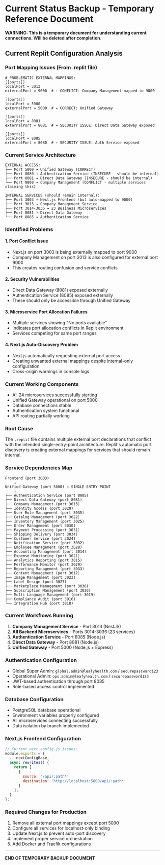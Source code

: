 # Current Status Backup - Temporary Reference Document

**WARNING: This is a temporary document for understanding current connections. Will be deleted after completion.**

## Current Replit Configuration Analysis

### Port Mapping Issues (From .replit file)
```
# PROBLEMATIC EXTERNAL MAPPINGS:
[[ports]]
localPort = 3013
externalPort = 9000  # ← CONFLICT: Company Management mapped to 9000

[[ports]]
localPort = 5000
externalPort = 5000  # ← CORRECT: Unified Gateway

[[ports]]
localPort = 8081
externalPort = 8081  # ← SECURITY ISSUE: Direct Data Gateway exposed

[[ports]]
localPort = 8085
externalPort = 8080  # ← SECURITY ISSUE: Auth Service exposed
```

### Current Service Architecture
```
EXTERNAL ACCESS:
├── Port 5000 → Unified Gateway (CORRECT)
├── Port 8080 → Authentication Service (INSECURE - should be internal)
├── Port 8081 → Direct Data Gateway (INSECURE - should be internal)
└── Port 9000 → Company Management (CONFLICT - multiple services claiming this)

INTERNAL SERVICES (should remain internal):
├── Port 3003 → Next.js Frontend (but auto-mapped to 9000)
├── Port 3013 → Company Management Service
├── Port 3014-3036 → 23 Business Microservices
├── Port 8081 → Direct Data Gateway
└── Port 8085 → Authentication Service
```

### Identified Problems

#### 1. Port Conflict Issue
- Next.js on port 3003 is being externally mapped to port 9000
- Company Management on port 3013 is also configured for external port 9000
- This creates routing confusion and service conflicts

#### 2. Security Vulnerabilities
- Direct Data Gateway (8081) exposed externally
- Authentication Service (8085) exposed externally  
- These should only be accessible through Unified Gateway

#### 3. Microservice Port Allocation Failures
- Multiple services showing "No ports available"
- Indicates port allocation conflicts in Replit environment
- Services competing for same port ranges

#### 4. Next.js Auto-Discovery Problem
- Next.js automatically requesting external port access
- Creating unwanted external mappings despite internal-only configuration
- Cross-origin warnings in console logs

### Current Working Components
- All 24 microservices successfully starting
- Unified Gateway operational on port 5000
- Database connections stable
- Authentication system functional
- API routing partially working

### Root Cause
The `.replit` file contains multiple external port declarations that conflict with the intended single-entry-point architecture. Replit's automatic port discovery is creating external mappings for services that should remain internal.

### Service Dependencies Map
```
Frontend (port 3003)
    ↓
Unified Gateway (port 5000) ← SINGLE ENTRY POINT
    ↓
├── Authentication Service (port 8085)
├── Direct Data Gateway (port 8081)  
├── Company Management (port 3013)
├── Identity Access (port 3020)
├── User Role Management (port 3035)
├── Catalog Management (port 3022)
├── Inventory Management (port 3025)
├── Order Management (port 3030)
├── Payment Processing (port 3031)
├── Shipping Delivery (port 3034)
├── Customer Service (port 3024)
├── Notification Service (port 3032)
├── Employee Management (port 3028)
├── Accounting Management (port 3014)
├── Expense Monitoring (port 3021)
├── Analytics Reporting (port 3015)
├── Performance Monitor (port 3029)
├── Reporting Management (port 3033)
├── Content Management (port 3017)
├── Image Management (port 3023)
├── Label Design (port 3027)
├── Marketplace Management (port 3036)
├── Subscription Management (port 3036)
├── Multi Language Management (port 3019)
├── Compliance Audit (port 3016)
└── Integration Hub (port 3018)
```

### Current Workflows Running
1. **Company Management Service** - Port 3013 (NestJS)
2. **All Backend Microservices** - Ports 3014-3036 (23 services)
3. **Authentication Service** - Port 8085 (Node.js)
4. **Direct Data Gateway** - Port 8081 (Node.js)
5. **Unified Gateway** - Port 5000 (Node.js + Express)

### Authentication Configuration
- Global Super Admin: `global.admin@leafyhealth.com` / `securepassword123`
- Operational Admin: `ops.admin@leafyhealth.com` / `securepassword123`
- JWT-based authentication through port 8085
- Role-based access control implemented

### Database Configuration
- PostgreSQL database operational
- Environment variables properly configured
- All microservices connecting successfully
- Data isolation by branch implemented

### Next.js Frontend Configuration
```javascript
// Current next.config.js issues:
module.exports = {
  ...nextConfigBase,
  async rewrites() {
    return [
      {
        source: '/api/:path*',
        destination: 'http://localhost:5000/api/:path*'
      }
    ];
  }
};
```

### Required Changes for Production
1. Remove all external port mappings except port 5000
2. Configure all services for localhost-only binding
3. Update Next.js to prevent auto-port discovery
4. Implement proper service orchestration
5. Add Docker and Traefik configurations

---
**END OF TEMPORARY BACKUP DOCUMENT**